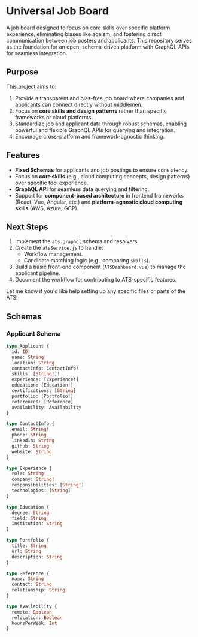 # Universal Job Board

A job board designed to focus on core skills over specific platform experience, eliminating biases like ageism, and fostering direct communication between job posters and applicants. This repository serves as the foundation for an open, schema-driven platform with GraphQL APIs for seamless integration.

## Purpose

This project aims to:

1. Provide a transparent and bias-free job board where companies and applicants can connect directly without middlemen.
2. Focus on **core skills and design patterns** rather than specific frameworks or cloud platforms.
3. Standardize job and applicant data through robust schemas, enabling powerful and flexible GraphQL APIs for querying and integration.
4. Encourage cross-platform and framework-agnostic thinking.

## Features

- **Fixed Schemas** for applicants and job postings to ensure consistency.
- Focus on **core skills** (e.g., cloud computing concepts, design patterns) over specific tool experience.
- **GraphQL API** for seamless data querying and filtering.
- Support for **component-based architecture** in frontend frameworks (React, Vue, Angular, etc.) and **platform-agnostic cloud computing skills** (AWS, Azure, GCP).

## Next Steps

1. Implement the `ats.graphql` schema and resolvers.
2. Create the `atsService.js` to handle:
   - Workflow management.
   - Candidate matching logic (e.g., comparing `skills`).
3. Build a basic front-end component (`ATSDashboard.vue`) to manage the applicant pipeline.
4. Document the workflow for contributing to ATS-specific features.

Let me know if you'd like help setting up any specific files or parts of the ATS!

## Schemas

### Applicant Schema

```graphql
type Applicant {
  id: ID!
  name: String!
  location: String
  contactInfo: ContactInfo!
  skills: [String!]!
  experience: [Experience!]
  education: [Education!]
  certifications: [String]
  portfolio: [Portfolio!]
  references: [Reference]
  availability: Availability
}

type ContactInfo {
  email: String!
  phone: String
  linkedIn: String
  github: String
  website: String
}

type Experience {
  role: String!
  company: String!
  responsibilities: [String!]
  technologies: [String]
}

type Education {
  degree: String
  field: String
  institution: String
}

type Portfolio {
  title: String
  url: String
  description: String
}

type Reference {
  name: String
  contact: String
  relationship: String
}

type Availability {
  remote: Boolean
  relocation: Boolean
  hoursPerWeek: Int
}
```
